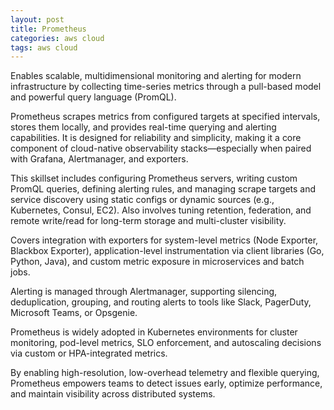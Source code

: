 ```yaml
---
layout: post
title: Prometheus
categories: aws cloud
tags: aws cloud
---
```


Enables scalable, multidimensional monitoring and alerting for modern infrastructure by collecting time-series metrics through a pull-based model and powerful query language (PromQL).

<!--more-->
Prometheus scrapes metrics from configured targets at specified intervals, stores them locally, and provides real-time querying and alerting capabilities. It is designed for reliability and simplicity, making it a core component of cloud-native observability stacks—especially when paired with Grafana, Alertmanager, and exporters.

This skillset includes configuring Prometheus servers, writing custom PromQL queries, defining alerting rules, and managing scrape targets and service discovery using static configs or dynamic sources (e.g., Kubernetes, Consul, EC2). Also involves tuning retention, federation, and remote write/read for long-term storage and multi-cluster visibility.

Covers integration with exporters for system-level metrics (Node Exporter, Blackbox Exporter), application-level instrumentation via client libraries (Go, Python, Java), and custom metric exposure in microservices and batch jobs.

Alerting is managed through Alertmanager, supporting silencing, deduplication, grouping, and routing alerts to tools like Slack, PagerDuty, Microsoft Teams, or Opsgenie.

Prometheus is widely adopted in Kubernetes environments for cluster monitoring, pod-level metrics, SLO enforcement, and autoscaling decisions via custom or HPA-integrated metrics.

By enabling high-resolution, low-overhead telemetry and flexible querying, Prometheus empowers teams to detect issues early, optimize performance, and maintain visibility across distributed systems.